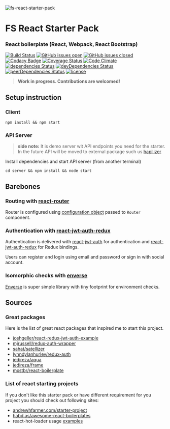 ![fs-react-starter-pack](https://cloud.githubusercontent.com/assets/10958238/19007584/a5839d9e-875d-11e6-9629-38f468fca30f.jpg)

# FS React Starter Pack

### React boilerplate (React, Webpack, React Bootstrap)

[![Build Status](https://travis-ci.org/fullstackforger/fs-react-starter-pack.svg?branch=master)](https://travis-ci.org/fullstackforger/fs-react-starter-pack)
[![GitHub issues open](https://img.shields.io/github/issues/fullstackforger/fs-react-starter-pack.svg?maxAge=2592000)](https://github.com/fullstackforger/fs-react-starter-pack/issues?q=is%3Aissue+is%3Aopen) 
[![GitHub issues closed](https://img.shields.io/github/issues-closed-raw/fullstackforger/fs-react-starter-pack.svg?maxAge=2592000)](https://github.com/fullstackforger/fs-react-starter-pack/issues?q=is%3Aissue+is%3Aclosed)
[![Codacy Badge](https://api.codacy.com/project/badge/Grade/ff404c431141498d88306b538dc7e44e)](https://www.codacy.com/app/fullstackforger/fs-react-starter-pack?utm_source=github.com&amp;utm_medium=referral&amp;utm_content=fullstackforger/fs-react-starter-pack&amp;utm_campaign=Badge_Grade)
[![Coverage Status](https://coveralls.io/repos/github/fullstackforger/fs-react-starter-pack/badge.svg?branch=master)](https://coveralls.io/github/fullstackforger/fs-react-starter-pack?branch=master)
[![Code Climate](https://codeclimate.com/github/fullstackforger/fs-react-starter-pack/badges/gpa.svg)](https://codeclimate.com/github/fullstackforger/fs-react-starter-pack)  
[![dependencies Status](https://david-dm.org/fullstackforger/fs-react-starter-pack/status.svg)](https://david-dm.org/fullstackforger/fs-react-starter-pack)
[![devDependencies Status](https://david-dm.org/fullstackforger/fs-react-starter-pack/dev-status.svg)](https://david-dm.org/fullstackforger/fs-react-starter-pack?type=dev)
[![peerDependencies Status](https://david-dm.org/fullstackforger/fs-react-starter-pack/peer-status.svg)](https://david-dm.org/fullstackforger/fs-react-starter-pack?type=peer)
[![license](https://img.shields.io/github/license/fullstackforger/fs-react-starter-pack.svg)]()

> **Work in progress. Contributions are welcomed!**


## Setup instruction

### Client

```
npm install && npm start
```

### API Server

> **side note:** It is demo server wit API endpoints you need for the starter.  
> In the future API will be moved to external package such us [hapilizer](https://github.com/fullstackforger/hapilizer)

Install dependencies and start API server (from another terminal)
```
cd server && npm install && node start
```

## Barebones

### Routing with [react-router][react-router] 

Router is configured using [configuration object][react-router-conf] passed to `Router` component.

### Authentication with [react-jwt-auth-redux][react-jwt-auth-redux] 

Authentication is delivered with [react-jwt-auth][react-jwt-auth] for authentication
and [react-jwt-auth-redux][react-jwt-auth-redux] for Redux bindings.

Users can register and login using email and password or sign in with social account.  

### Isomorphic checks with [enverse][enverse]

[Enverse][enverse] is super simple library with tiny footprint for environment checks.

## Sources

### Great packages

Here is the list of great react packages that inspired me to start this project.

* [joshgeller/react-redux-jwt-auth-example](https://github.com/joshgeller/react-redux-jwt-auth-example)
* [mjrussell/redux-auth-wrapper](https://github.com/mjrussell/redux-auth-wrapper)
* [sahat/satellizer](https://github.com/sahat/satellizer)
* [lynndylanhurley/redux-auth](https://github.com/lynndylanhurley/redux-auth)
* [jedireza/aqua](https://github.com/jedireza/aqua)
* [jedireza/frame](https://github.com/jedireza/frame)
* [mxstbr/react-boilerplate](https://github.com/mxstbr/react-boilerplate)

### List of react starting projects

If you don't like this starter pack or have different requirement for you project you should check out following sites:

* [andrewhfarmer.com/starter-project](http://andrewhfarmer.com/starter-project)
* [habd.as/awesome-react-boilerplates](https://habd.as/awesome-react-boilerplates)
* react-hot-loader usage [examples](https://github.com/gaearon/react-hot-loader/tree/master/docs) 

<!-- references --> 

[enverse]: https://github.com/fullstackforger/enverse
[redux]: http://redux.js.org/
[react-jwt-auth]: https://github.com/fullstackforger/react-jwt-auth
[react-jwt-auth-redux]: https://github.com/fullstackforger/react-jwt-auth-redux
[react-router]: https://github.com/reactjs/react-router/blob/v2.8.0/
[react-router-conf]: https://github.com/reactjs/react-router/blob/v2.8.0/docs/guides/RouteConfiguration.md#configuration-with-plain-routes